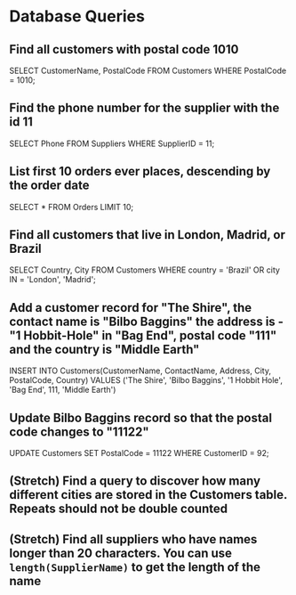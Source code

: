 # Database Queries

## Find all customers with postal code 1010

SELECT CustomerName, PostalCode 
FROM Customers
WHERE PostalCode = 1010;

## Find the phone number for the supplier with the id 11

SELECT Phone
FROM Suppliers
WHERE SupplierID = 11;

## List first 10 orders ever places, descending by the order date

SELECT * FROM Orders 
LIMIT 10;

## Find all customers that live in London, Madrid, or Brazil

SELECT Country, City 
FROM Customers
WHERE country = 'Brazil'
OR city IN = 'London', 'Madrid';
   

## Add a customer record for "The Shire", the contact name is "Bilbo Baggins" the address is -"1 Hobbit-Hole" in "Bag End", postal code "111" and the country is "Middle Earth"

INSERT INTO Customers(CustomerName, ContactName, Address, City, PostalCode, Country)
VALUES ('The Shire', 'Bilbo Baggins', '1 Hobbit Hole', 'Bag End', 111, 'Middle Earth')

## Update Bilbo Baggins record so that the postal code changes to "11122"

UPDATE Customers
SET PostalCode = 11122
WHERE CustomerID = 92;

## (Stretch) Find a query to discover how many different cities are stored in the Customers table. Repeats should not be double counted

## (Stretch) Find all suppliers who have names longer than 20 characters. You can use `length(SupplierName)` to get the length of the name
